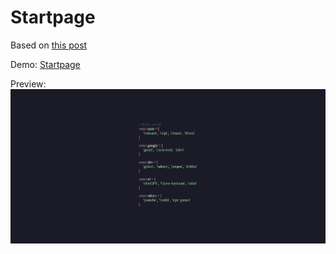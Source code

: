 # Startpage
Based on [this post](https://www.reddit.com/r/startpages/comments/i9z3ud/is_this_minimal_enough_for_you_folks/)

Demo: [Startpage](https://axelhuerta.github.io/)

Preview:![preview](https://github.com/AxelHuerta/AxelHuerta.github.io/blob/main/preview.png)
